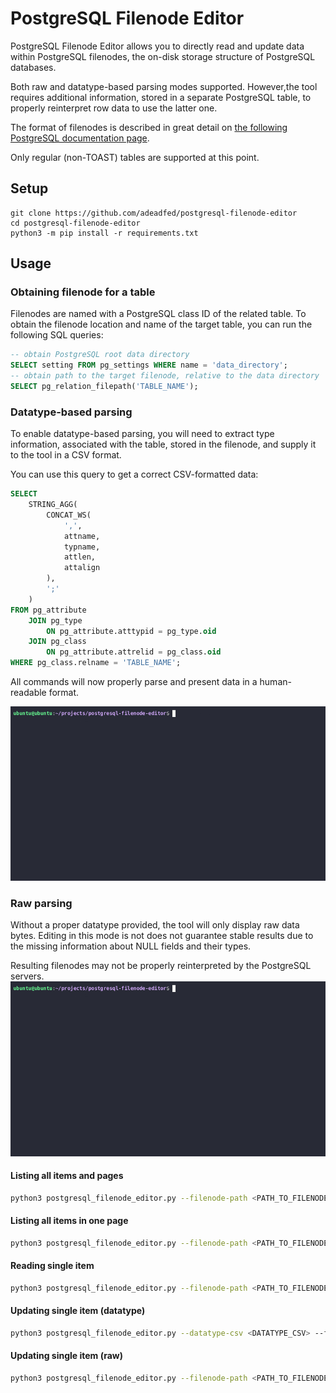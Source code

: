 # PostgreSQL Filenode Editor
PostgreSQL Filenode Editor allows you to directly read and update data within PostgreSQL filenodes, the on-disk storage structure of PostgreSQL databases. 

Both raw and datatype-based parsing modes supported. However,the tool requires additional information, stored in a separate PostgreSQL table, to properly reinterpret row data to use the latter one.

The format of filenodes is described in great detail on [the following PostgreSQL documentation page](https://www.postgresql.org/docs/current/storage-file-layout.html).

Only regular (non-TOAST) tables are supported at this point.

## Setup
```
git clone https://github.com/adeadfed/postgresql-filenode-editor
cd postgresql-filenode-editor
python3 -m pip install -r requirements.txt
```

## Usage
### Obtaining filenode for a table
Filenodes are named with a PostgreSQL class ID of the related table. To obtain the filenode location and name of the target table, you can run the following SQL queries:
```sql
-- obtain PostgreSQL root data directory
SELECT setting FROM pg_settings WHERE name = 'data_directory';
-- obtain path to the target filenode, relative to the data directory
SELECT pg_relation_filepath('TABLE_NAME');
```

### Datatype-based parsing
To enable datatype-based parsing, you will need to extract type information, associated with the table, stored in the filenode, and supply it to the tool in a CSV format. 

You can use this query to get a correct CSV-formatted data:
```sql
SELECT
    STRING_AGG(
        CONCAT_WS(
            ',',
            attname,
            typname,
            attlen,
            attalign
        ),
        ';'
    )
FROM pg_attribute
    JOIN pg_type
        ON pg_attribute.atttypid = pg_type.oid
    JOIN pg_class
        ON pg_attribute.attrelid = pg_class.oid
WHERE pg_class.relname = 'TABLE_NAME';
```

All commands will now properly parse and present data in a human-readable format.

![Datatype mode](demo/demo_datatype.gif)

### Raw parsing
Without a proper datatype provided, the tool will only display raw data bytes. Editing in this mode is not does not guarantee stable results due to the missing information about NULL fields and their types.

Resulting filenodes may not be properly reinterpreted by the PostgreSQL servers.
![Raw mode](demo/demo_raw.gif)

#### Listing all items and pages
```bash
python3 postgresql_filenode_editor.py --filenode-path <PATH_TO_FILENODE> --mode list [--datatype-csv <OPTIONAL_DATATYPE_CSV>]
```

#### Listing all items in one page
```bash
python3 postgresql_filenode_editor.py --filenode-path <PATH_TO_FILENODE> --mode list --page 0 [--datatype-csv <OPTIONAL_DATATYPE_CSV>]
```

#### Reading single item
```bash
python3 postgresql_filenode_editor.py --filenode-path <PATH_TO_FILENODE> --mode read --page 0 --item 0 [--datatype-csv <OPTIONAL_DATATYPE_CSV>]
```

#### Updating single item (datatype)
```bash
python3 postgresql_filenode_editor.py --datatype-csv <DATATYPE_CSV> --filenode-path <PATH_TO_FILENODE> --mode update --page 0 --item 0 --csv-data <NEW_ITEM_DATA_CSV>
```

#### Updating single item (raw)
```bash
python3 postgresql_filenode_editor.py --filenode-path <PATH_TO_FILENODE> --mode raw_update --page 0 --item 0 --b64-data <NEW_ITEM_DATA_B64>
```
